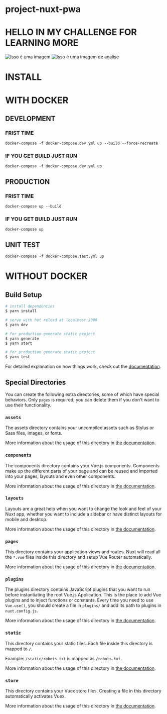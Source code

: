 # project-nuxt-pwa
# HELLO IN MY  CHALLENGE FOR LEARNING MORE 

![Isso é uma imagem](https://myoctocat.com/assets/images/base-octocat.svg) ![Isso é uma imagem de analise ](https://repository-images.githubusercontent.com/500199022/382c3c8a-60b1-4401-8f18-6ae19cabcf0e)

# INSTALL

# WITH DOCKER

## DEVELOPMENT
### FRIST TIME
    docker-compose -f docker-compose.dev.yml up --build --force-recreate

 ### IF YOU GET BUILD JUST RUN
    docker-compose -f docker-compose.dev.yml up

## PRODUCTION
### FRIST TIME
    docker-compose up --build

 ### IF YOU GET BUILD JUST RUN
    docker-compose up 


## UNIT TEST
    docker-compose -f docker-compose.test.yml up

# WITHOUT DOCKER 
## Build Setup


```bash
# install dependencies
$ yarn install

# serve with hot reload at localhost:3000
$ yarn dev

# for production generate static project
$ yarn generate
$ yarn start

# for production generate static project
$ yarn test

```

For detailed explanation on how things work, check out the [documentation](https://nuxtjs.org).

## Special Directories

You can create the following extra directories, some of which have special behaviors. Only `pages` is required; you can delete them if you don't want to use their functionality.

### `assets`

The assets directory contains your uncompiled assets such as Stylus or Sass files, images, or fonts.

More information about the usage of this directory in [the documentation](https://nuxtjs.org/docs/2.x/directory-structure/assets).

### `components`

The components directory contains your Vue.js components. Components make up the different parts of your page and can be reused and imported into your pages, layouts and even other components.

More information about the usage of this directory in [the documentation](https://nuxtjs.org/docs/2.x/directory-structure/components).

### `layouts`

Layouts are a great help when you want to change the look and feel of your Nuxt app, whether you want to include a sidebar or have distinct layouts for mobile and desktop.

More information about the usage of this directory in [the documentation](https://nuxtjs.org/docs/2.x/directory-structure/layouts).

### `pages`

This directory contains your application views and routes. Nuxt will read all the `*.vue` files inside this directory and setup Vue Router automatically.

More information about the usage of this directory in [the documentation](https://nuxtjs.org/docs/2.x/get-started/routing).

### `plugins`

The plugins directory contains JavaScript plugins that you want to run before instantiating the root Vue.js Application. This is the place to add Vue plugins and to inject functions or constants. Every time you need to use `Vue.use()`, you should create a file in `plugins/` and add its path to plugins in `nuxt.config.js`.

More information about the usage of this directory in [the documentation](https://nuxtjs.org/docs/2.x/directory-structure/plugins).

### `static`

This directory contains your static files. Each file inside this directory is mapped to `/`.

Example: `/static/robots.txt` is mapped as `/robots.txt`.

More information about the usage of this directory in [the documentation](https://nuxtjs.org/docs/2.x/directory-structure/static).

### `store`

This directory contains your Vuex store files. Creating a file in this directory automatically activates Vuex.

More information about the usage of this directory in [the documentation](https://nuxtjs.org/docs/2.x/directory-structure/store).
